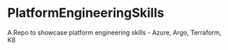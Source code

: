 # PlatformEngineeringSkills
A Repo to showcase platform engineering skills - Azure, Argo, Terraform, K8
